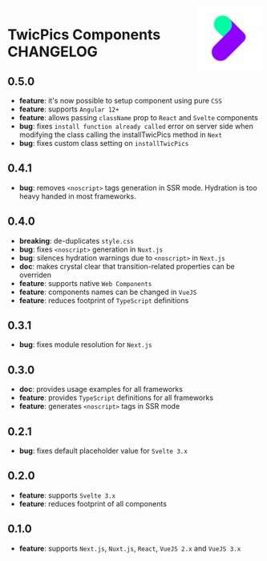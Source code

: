 <img align="right" width="25%" src="https://raw.githubusercontent.com/twicpics/components/main/logo.png">

# TwicPics Components CHANGELOG
## 0.5.0
- __feature__: it's now possible to setup component using pure `CSS`
- __feature__: supports `Angular 12+`
- __feature__: allows passing `className` prop to `React` and `Svelte` components
- __bug__: fixes `install function already called` error on server side when modifying the class calling the installTwicPics method in `Next`
- __bug__: fixes custom class setting on `installTwicPics`

## 0.4.1

- __bug__: removes `<noscript>` tags generation in SSR mode. Hydration is too heavy handed in most frameworks.

## 0.4.0

- __breaking__: de-duplicates `style.css`
- __bug__: fixes `<noscript>` generation in `Nuxt.js`
- __bug__: silences hydration warnings due to `<noscript>` in `Next.js`
- __doc__: makes crystal clear that transition-related properties can be overriden
- __feature__: supports native `Web Components`
- __feature__: components names can be changed in `VueJS`
- __feature__: reduces footprint of `TypeScript` definitions

## 0.3.1

- __bug__: fixes module resolution for `Next.js`

## 0.3.0

- __doc__: provides usage examples for all frameworks
- __feature__: provides `TypeScript` definitions for all frameworks
- __feature__: generates `<noscript>` tags in SSR mode

## 0.2.1

- __bug__: fixes default placeholder value for `Svelte 3.x`

## 0.2.0

- __feature__: supports `Svelte 3.x`
- __feature__: reduces footprint of all components

## 0.1.0

- __feature__: supports `Next.js`, `Nuxt.js`, `React`, `VueJS 2.x` and `VueJS 3.x`
